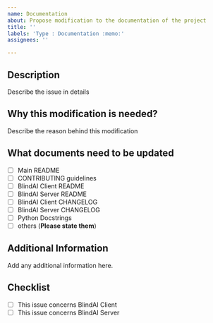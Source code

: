```yaml
---
name: Documentation
about: Propose modification to the documentation of the project
title: ''
labels: 'Type : Documentation :memo:'
assignees: ''

---
```


## Description
Describe the issue in details

## Why this modification is needed?
Describe the reason behind this modification

## What documents need to be updated

- [ ] Main README
- [ ] CONTRIBUTING guidelines
- [ ] BlindAI Client README
- [ ] BlindAI Server README
- [ ] BlindAI Client CHANGELOG
- [ ] BlindAI Server CHANGELOG
- [ ] Python Docstrings 
- [ ] others (**Please state them**)

## Additional Information
Add any additional information here.

## Checklist

- [ ] This issue concerns BlindAI Client
- [ ] This issue concerns BlindAI Server
